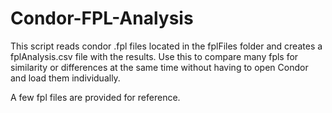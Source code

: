 # Condor-FPL-Analysis
This script reads condor .fpl files located in the fplFiles folder and creates a fplAnalysis.csv file with the results.  Use this to compare many fpls for similarity or differences at the same time without having to open Condor and load them individually.  

A few fpl files are provided for reference.
